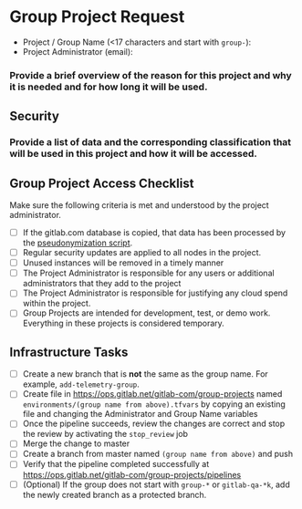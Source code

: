 # Group Project Request

- Project / Group Name (<17 characters and start with `group-`):
- Project Administrator (email):

### Provide a brief overview of the reason for this project and why it is needed and for how long it will be used.


## Security

### Provide a list of data and the corresponding classification that will be used in this project and how it will be accessed.


## Group Project Access Checklist

Make sure the following criteria is met and understood by the project administrator. 

- [ ] If the gitlab.com database is copied, that data has been processed by the [pseudonymization script]( https://gitlab.com/gitlab-com/runbooks/blob/master/howto/pseudonymization-gitlab-db.md).
- [ ] Regular security updates are applied to all nodes in the project.
- [ ] Unused instances will be removed in a timely manner
- [ ] The Project Administrator is responsible for any users or additional administrators that they add to the project
- [ ] The Project Administrator is responsible for justifying any cloud spend within the project.
- [ ] Group Projects are intended for development, test, or demo work. Everything in these projects is considered temporary.

## Infrastructure Tasks

- [ ] Create a new branch that is **not** the same as the group name. For example, `add-telemetry-group`.
- [ ] Create file in https://ops.gitlab.net/gitlab-com/group-projects named `environments/(group name from above).tfvars` by copying an existing file and changing the Administrator and Group Name variables
- [ ] Once the pipeline succeeds, review the changes are correct and stop the review by activating the `stop_review` job
- [ ] Merge the change to master
- [ ] Create a branch from master named `(group name from above)` and push
- [ ] Verify that the pipeline completed successfully at https://ops.gitlab.net/gitlab-com/group-projects/pipelines
- [ ] (Optional) If the group does not start with `group-*` or `gitlab-qa-*k`, add the newly created branch as a protected branch.